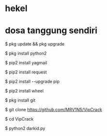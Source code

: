 # hekel
# dosa tanggung sendiri

$ pkg update && pkg upgrade

$ pkg install python2

$ pip2 install yagmail

$ pip2 install request

$ pip2 install --upgrade pip

$ pip2 install wheel

$ pkg install git

$ git clone https://github.com/MRV1N5/VipCrack

$ cd VipCrack

$ python2 darkid.py
